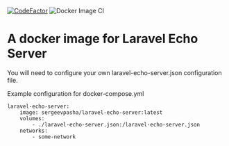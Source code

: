 [![CodeFactor](https://www.codefactor.io/repository/github/sergeevpasha/laravel-echo-server-docker-image/badge)](https://www.codefactor.io/repository/github/sergeevpasha/laravel-echo-server-docker-image)
![Docker Image CI](https://github.com/sergeevpasha/laravel-echo-server-docker-image/workflows/Docker%20Image%20CI/badge.svg?branch=master)

# A docker image for Laravel Echo Server

You will need to configure your own laravel-echo-server.json configuration file.

Example configuration for docker-compose.yml
```
laravel-echo-server:
    image: sergeevpasha/laravel-echo-server:latest
    volumes:
        - ./laravel-echo-server.json:/laravel-echo-server.json
    networks:
        - some-network
```